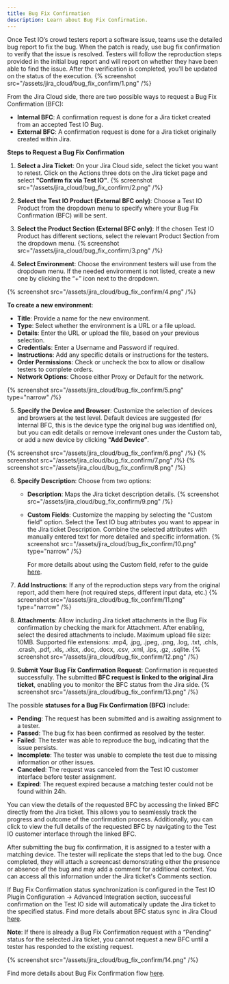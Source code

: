 ```yaml
---
title: Bug Fix Confirmation
description: Learn about Bug Fix Confirmation.
---
```


Once Test IO’s crowd testers report a software issue, teams use the detailed bug report to fix the bug. When the patch is ready, use bug fix confirmation to verify that the issue is resolved. Testers will follow the reproduction steps provided in the initial bug report and will report on whether they have been able to find the issue. After the verification is completed, you’ll be updated on the status of the execution.
{% screenshot src="/assets/jira_cloud/bug_fix_confirm/1.png" /%}

From the Jira Cloud side, there are two possible ways to request a Bug Fix Confirmation (BFC):
- **Internal BFC**: A confirmation request is done for a Jira ticket created from an accepted Test IO Bug.
- **External BFC**: A confirmation request is done for a Jira ticket originally created within Jira.

**Steps to Request a Bug Fix Confirmation**

1. **Select a Jira Ticket**: On your Jira Cloud side, select the ticket you want to retest. Click on the Actions three dots on the Jira ticket page and select **"Confirm fix via Test IO"**.
{% screenshot src="/assets/jira_cloud/bug_fix_confirm/2.png" /%}

2. **Select the Test IO Product (External BFC only)**: Choose a Test IO Product from the dropdown menu to specify where your Bug Fix Confirmation (BFC) will be sent.

3. **Select the Product Section (External BFC only)**: If the chosen Test IO Product has different sections, select the relevant Product Section from the dropdown menu.
{% screenshot src="/assets/jira_cloud/bug_fix_confirm/3.png" /%}

4. **Select Environment**: Choose the environment testers will use from the dropdown menu. If the needed environment is not listed, create a new one by clicking the “+” icon next to the dropdown.

{% screenshot src="/assets/jira_cloud/bug_fix_confirm/4.png" /%}

**To create a new environment**:
- **Title**: Provide a name for the new environment.
- **Type**: Select whether the environment is a URL or a file upload.
- **Details**: Enter the URL or upload the file, based on your previous selection.
- **Credentials**: Enter a Username and Password if required.
- **Instructions**: Add any specific details or instructions for the testers.
- **Order Permissions**: Check or uncheck the box to allow or disallow testers to complete orders.
- **Network Options**: Choose either Proxy or Default for the network.

{% screenshot src="/assets/jira_cloud/bug_fix_confirm/5.png" type="narrow" /%}

5. **Specify the Device and Browser**: Customize the selection of devices and browsers at the test level. Default devices are suggested (for Internal BFC, this is the device type the original bug was identified on), but you can edit details or remove irrelevant ones under the Custom tab, or add a new device by clicking **“Add Device”**.

{% screenshot src="/assets/jira_cloud/bug_fix_confirm/6.png" /%}
{% screenshot src="/assets/jira_cloud/bug_fix_confirm/7.png" /%}
{% screenshot src="/assets/jira_cloud/bug_fix_confirm/8.png" /%}

6. **Specify Description**: Choose from two options:
    - **Description**: Maps the Jira ticket description details.
      {% screenshot src="/assets/jira_cloud/bug_fix_confirm/9.png" /%}

    - **Custom Fields**: Customize the mapping by selecting the "Custom field" option. Select the Test IO bug attributes you want to appear in the Jira ticket Description. Combine the selected attributes with manually entered text for more detailed and specific information.
      {% screenshot src="/assets/jira_cloud/bug_fix_confirm/10.png" type="narrow" /%}

      For more details about using the Custom field, refer to the guide [here](/docs/jira_cloud/custom_field_in_config).

7. **Add Instructions**: If any of the reproduction steps vary from the original report, add them here (not required steps, different input data, etc.)
{% screenshot src="/assets/jira_cloud/bug_fix_confirm/11.png" type="narrow" /%}

8. **Attachments**: Allow including Jira ticket attachments in the Bug Fix confirmation by checking the mark for Attachment. After enabling, select the desired attachments to include. Maximum upload file size: 10MB. Supported file extensions: .mp4, .jpg, .jpeg, .png, .log, .txt, .chls, .crash, .pdf, .xls, .xlsx, .doc, .docx, .csv, .xml, .ips, .gz, .sqlite.
{% screenshot src="/assets/jira_cloud/bug_fix_confirm/12.png" /%}

9. **Submit Your Bug Fix Confirmation Request**: Confirmation is requested successfully. The submitted **BFC request is linked to the original Jira ticket**, enabling you to monitor the BFC status from the Jira side. 
{% screenshot src="/assets/jira_cloud/bug_fix_confirm/13.png" /%}

The possible **statuses for a Bug Fix Confirmation (BFC)** include:
- **Pending**: The request has been submitted and is awaiting assignment to a tester.
- **Passed**: The bug fix has been confirmed as resolved by the tester.
- **Failed**: The tester was able to reproduce the bug, indicating that the issue persists.
- **Incomplete**: The tester was unable to complete the test due to missing information or other issues.
- **Canceled**: The request was canceled from the Test IO customer interface before tester assignment.
- **Expired**: The request expired because a matching tester could not be found within 24h.

You can view the details of the requested BFC by accessing the linked BFC directly from the Jira ticket. This allows you to seamlessly track the progress and outcome of the confirmation process. Additionally, you can click to view the full details of the requested BFC by navigating to the Test IO customer interface through the linked BFC.

After submitting the bug fix confirmation, it is assigned to a tester with a matching device. The tester will replicate the steps that led to the bug. Once completed, they will attach a screencast demonstrating either the presence or absence of the bug and may add a comment for additional context. You can access all this information under the Jira ticket's Comments section.

If Bug Fix Confirmation status synchronization is configured in the Test IO Plugin Configuration -> Advanced Integration section, successful confirmation on the Test IO side will automatically update the Jira ticket to the specified status. Find more details about BFC status sync in Jira Cloud [here](/docs/jira_cloud/advanced_integration).

**Note**: If there is already a Bug Fix Confirmation request with a “Pending” status for the selected Jira ticket, you cannot request a new BFC until a tester has responded to the existing request.

{% screenshot src="/assets/jira_cloud/bug_fix_confirm/14.png" /%}

Find more details about Bug Fix Confirmation flow [here](https://help.test.io/en/articles/4201447-how-to-request-a-bug-fix-confirmation).
